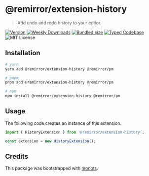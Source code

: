 # @remirror/extension-history

> Add undo and redo history to your editor.

[![Version][version]][npm] [![Weekly Downloads][downloads-badge]][npm]
[![Bundled size][size-badge]][size] [![Typed Codebase][typescript]](./src/index.ts)
![MIT License][license]

[version]: https://flat.badgen.net/npm/v/@remirror/extension-history
[npm]: https://npmjs.com/package/@remirror/extension-history
[license]: https://flat.badgen.net/badge/license/MIT/purple
[size]: https://bundlephobia.com/result?p=@remirror/extension-history
[size-badge]: https://flat.badgen.net/bundlephobia/minzip/@remirror/extension-history
[typescript]: https://flat.badgen.net/badge/icon/TypeScript?icon=typescript&label
[downloads-badge]: https://badgen.net/npm/dw/@remirror/extension-history/red?icon=npm

## Installation

```bash
# yarn
yarn add @remirror/extension-history @remirror/pm

# pnpm
pnpm add @remirror/extension-history @remirror/pm

# npm
npm install @remirror/extension-history @remirror/pm
```

## Usage

The following code creates an instance of this extension.

```ts
import { HistoryExtension } from '@remirror/extension-history';

const extension = new HistoryExtension();
```

## Credits

This package was bootstrapped with [monots].

[monots]: https://github.com/monots/monots
